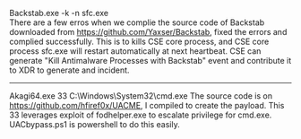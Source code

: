 Backstab.exe -k -n sfc.exe   
There are a few erros when we complie the source code of Backstab downloaded from https://github.com/Yaxser/Backstab, fixed the errors and complied successfully.
This is to kills CSE core process, and CSE core process sfc.exe will restart automatically at next heartbeat.
CSE can generate "Kill Antimalware Processes with Backstab" event and contribute it to XDR to generate and incident. 

-----------------------------------
Akagi64.exe 33 C:\Windows\System32\cmd.exe
The source code is on https://github.com/hfiref0x/UACME, I compiled to create the payload. This 33 leverages exploit of fodhelper.exe to escalate privilege for cmd.exe.
UACbypass.ps1 is powershell to do this easily.
